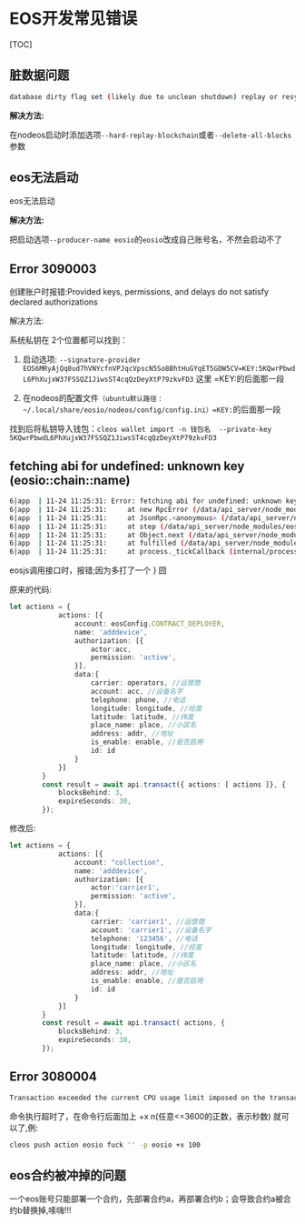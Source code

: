 # EOS开发常见错误

[TOC]



## 脏数据问题  

```sh
database dirty flag set (likely due to unclean shutdown) replay or resync required  
```

**解决方法:**

在nodeos启动时添加选项`--hard-replay-blockchain`或者`--delete-all-blocks`参数  



## eos无法启动

eos无法启动

**解决方法:**

把启动选项`--producer-name eosio`的`eosio`改成自己账号名，不然会启动不了  



## Error 3090003

创建账户时报错:Provided keys, permissions, and delays do not satisfy declared authorizations  

解决方法:  

系统私钥在 2个位置都可以找到：

1. 启动选项: `--signature-provider EOS6MRyAjQq8ud7hVNYcfnVPJqcVpscN5So8BhtHuGYqET5GDW5CV=KEY:5KQwrPbwdL6PhXujxW37FSSQZ1JiwsST4cqQzDeyXtP79zkvFD3` 这里 =KEY:的后面那一段

2. 在nodeos的配置文件`（ubuntu默认路径：~/.local/share/eosio/nodeos/config/config.ini）=KEY:`的后面那一段   

找到后将私钥导入钱包：`cleos wallet import -n 钱包名  --private-key 5KQwrPbwdL6PhXujxW37FSSQZ1JiwsST4cqQzDeyXtP79zkvFD3`



## fetching abi for undefined: unknown key (eosio::chain::name)

```sh
6|app  | 11-24 11:25:31: Error: fetching abi for undefined: unknown key (eosio::chain::name):
6|app  | 11-24 11:25:31:     at new RpcError (/data/api_server/node_modules/eosjs/dist/eosjs-rpcerror.js:26:28)
6|app  | 11-24 11:25:31:     at JsonRpc.<anonymous> (/data/api_server/node_modules/eosjs/dist/eosjs-jsonrpc.js:118:35)
6|app  | 11-24 11:25:31:     at step (/data/api_server/node_modules/eosjs/dist/eosjs-jsonrpc.js:36:23)
6|app  | 11-24 11:25:31:     at Object.next (/data/api_server/node_modules/eosjs/dist/eosjs-jsonrpc.js:17:53)
6|app  | 11-24 11:25:31:     at fulfilled (/data/api_server/node_modules/eosjs/dist/eosjs-jsonrpc.js:8:58)
6|app  | 11-24 11:25:31:     at process._tickCallback (internal/process/next_tick.js:68:7)
```

eosjs调用接口时，报错;因为多打了一个 } 囧

原来的代码:

```typescript
let actions = {
            actions: [{
                account: eosConfig.CONTRACT_DEPLOYER,
                name: 'adddevice',
                authorization: [{
                    actor:acc,
                    permission: 'active',
                }],
                data:{
                    carrier: operators, //运营商
                    account: acc, //设备名字
                    telephone: phone, //电话
                    longitude: longitude, //经度
                    latitude: latitude, //纬度
                    place_name: place, //小区名
                    address: addr, //地址
                    is_enable: enable, //是否启用
                    id: id
                }
            }]
        }
        const result = await api.transact({ actions: [ actions ]}, {
            blocksBehind: 3,
            expireSeconds: 30,
        });
```

修改后:

```typescript
let actions = {
            actions: [{
                account: "collection",
                name: 'adddevice',
                authorization: [{
                    actor:'carrier1',
                    permission: 'active',
                }],
                data:{
                    carrier: 'carrier1', //运营商
                    account: 'carrier1', //设备名字
                    telephone: '123456', //电话
                    longitude: longitude, //经度
                    latitude: latitude, //纬度
                    place_name: place, //小区名
                    address: addr, //地址
                    is_enable: enable, //是否启用
                    id: id
                }
            }]
        }
        const result = await api.transact( actions, {
            blocksBehind: 3,
            expireSeconds: 30,
        });

```



## Error 3080004

```sh
Transaction exceeded the current CPU usage limit imposed on the transaction
```

命令执行超时了，在命令行后面加上 +x n(任意<=3600的正数，表示秒数) 就可以了,例: 

```sh
cleos push action eosio fuck '' -p eosio +x 100
```



## eos合约被冲掉的问题

一个eos账号只能部署一个合约，先部署合约a，再部署合约b；会导致合约a被合约b替换掉,嗦嗨!!!

